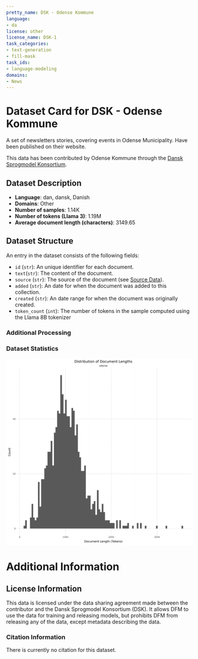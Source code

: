 ```yaml
---
pretty_name: DSK - Odense Kommune
language:
- da
license: other
license_name: DSK-1 
task_categories:
- text-generation
- fill-mask
task_ids:
- language-modeling
domains:
- News
---
```


# Dataset Card for DSK - Odense Kommune

<!-- START-SHORT DESCRIPTION -->
A set of newsletters stories, covering events in Odense Municipality. Have been published on their website.
<!-- END-SHORT DESCRIPTION -->

This data has been contributed by Odense Kommune through the [Dansk Sprogmodel Konsortium](https://alexandra.dk/dsk).


## Dataset Description

<!-- START-DESC-STATS -->
- **Language**: dan, dansk, Danish
- **Domains**: Other
- **Number of samples**: 1.14K
- **Number of tokens (Llama 3)**: 1.19M
- **Average document length (characters)**: 3149.65
<!-- END-DESC-STATS -->


## Dataset Structure
An entry in the dataset consists of the following fields:

- `id` (`str`): An unique identifier for each document.
- `text`(`str`): The content of the document.
- `source` (`str`): The source of the document (see [Source Data](#source-data)).
- `added` (`str`): An date for when the document was added to this collection.
- `created` (`str`): An date range for when the document was originally created.
- `token_count` (`int`): The number of tokens in the sample computed using the Llama 8B tokenizer


### Additional Processing


### Dataset Statistics

<!-- START-DATASET PLOTS -->
<p align="center">
<img src="./images/dist_document_length.png" width="600" style="margin-right: 10px;" />
</p>
<!-- END-DATASET PLOTS -->


# Additional Information

## License Information
This data is licensed under the data sharing agreement made between the contributor and the Dansk Sprogmodel Konsortium (DSK). 
It allows DFM to use the data for training and releasing models, but prohibits DFM from releasing any of the data, except metadata describing the data. 

### Citation Information

There is currently no citation for this dataset.
